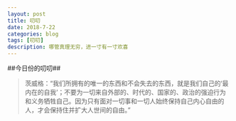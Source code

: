```yaml
---
layout: post
title: 叨叨
date: 2018-7-22
categories: blog
tags: [叨叨]
description: 哪管真理无穷，进一寸有一寸欢喜　
---
```


##今日份的叨叨##
>茨威格：“我们所拥有的唯一的东西和不会失去的东西，就是我们自己的‘最内在的自我’；不要为一切来自外部的、时代的、国家的、政治的强迫行为和义务牺牲自己。因为只有面对一切事和一切人始终保持自己内心自由的人，才会保持住并扩大人世间的自由。”